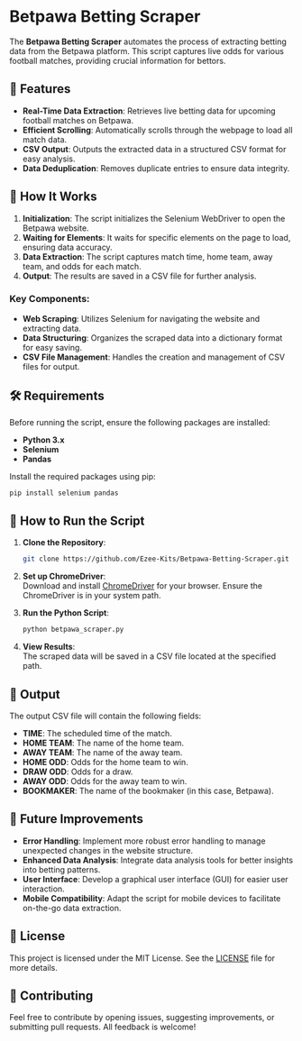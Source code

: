 # Betpawa Betting Scraper

The **Betpawa Betting Scraper** automates the process of extracting betting data from the Betpawa platform. This script captures live odds for various football matches, providing crucial information for bettors.

## 📌 Features

- **Real-Time Data Extraction**: Retrieves live betting data for upcoming football matches on Betpawa.
- **Efficient Scrolling**: Automatically scrolls through the webpage to load all match data.
- **CSV Output**: Outputs the extracted data in a structured CSV format for easy analysis.
- **Data Deduplication**: Removes duplicate entries to ensure data integrity.

## 🚀 How It Works

1. **Initialization**: The script initializes the Selenium WebDriver to open the Betpawa website.
2. **Waiting for Elements**: It waits for specific elements on the page to load, ensuring data accuracy.
3. **Data Extraction**: The script captures match time, home team, away team, and odds for each match.
4. **Output**: The results are saved in a CSV file for further analysis.

### Key Components:

- **Web Scraping**: Utilizes Selenium for navigating the website and extracting data.
- **Data Structuring**: Organizes the scraped data into a dictionary format for easy saving.
- **CSV File Management**: Handles the creation and management of CSV files for output.

## 🛠️ Requirements

Before running the script, ensure the following packages are installed:

- **Python 3.x**
- **Selenium**
- **Pandas**

Install the required packages using pip:
```bash
pip install selenium pandas
```

## 🏃 How to Run the Script

1. **Clone the Repository**:
   ```bash
   git clone https://github.com/Ezee-Kits/Betpawa-Betting-Scraper.git
   ```

2. **Set up ChromeDriver**:  
   Download and install [ChromeDriver](https://sites.google.com/a/chromium.org/chromedriver/) for your browser. Ensure the ChromeDriver is in your system path.

3. **Run the Python Script**:
   ```bash
   python betpawa_scraper.py
   ```

4. **View Results**:  
   The scraped data will be saved in a CSV file located at the specified path.

## 📁 Output

The output CSV file will contain the following fields:
- **TIME**: The scheduled time of the match.
- **HOME TEAM**: The name of the home team.
- **AWAY TEAM**: The name of the away team.
- **HOME ODD**: Odds for the home team to win.
- **DRAW ODD**: Odds for a draw.
- **AWAY ODD**: Odds for the away team to win.
- **BOOKMAKER**: The name of the bookmaker (in this case, Betpawa).

## 🔧 Future Improvements

- **Error Handling**: Implement more robust error handling to manage unexpected changes in the website structure.
- **Enhanced Data Analysis**: Integrate data analysis tools for better insights into betting patterns.
- **User Interface**: Develop a graphical user interface (GUI) for easier user interaction.
- **Mobile Compatibility**: Adapt the script for mobile devices to facilitate on-the-go data extraction.

## 📝 License

This project is licensed under the MIT License. See the [LICENSE](LICENSE) file for more details.

## 🤝 Contributing

Feel free to contribute by opening issues, suggesting improvements, or submitting pull requests. All feedback is welcome!
